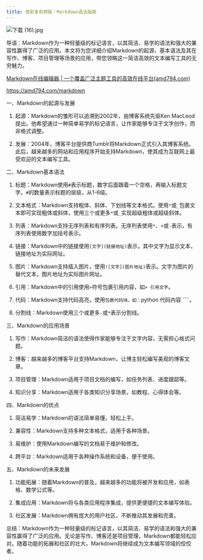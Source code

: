 ```yaml
---
title: 告别复杂排版：Markdown语法指南
---
```



![下载 (16).jpg](https://p3-juejin.byteimg.com/tos-cn-i-k3u1fbpfcp/fbc5fe50de5d4d1c9d9217f53cc0db18~tplv-k3u1fbpfcp-jj-mark:0:0:0:0:q75.image#?w=1024&h=768&s=74472&e=jpg&b=bf8a61)

导语：Markdown作为一种轻量级的标记语言，以其简洁、易学的语法和强大的兼容性赢得了广泛的应用。本文将为您详细介绍Markdown的起源、基本语法及其在写作、博客、项目管理等场景的应用，带您领略这一简洁高效的文本编写工具的无穷魅力。

[Markdown在线编辑器 | 一个覆盖广泛主题工具的高效在线平台(amd794.com)](https://amd794.com/markdown)

https://amd794.com/markdown

一、Markdown的起源与发展

1. 起源：Markdown的雏形可以追溯到2002年，由博客系统先驱Ken MacLeod提出。他希望通过一种简单易学的标记语言，让作家能够专注于文字创作，而非格式调整。

2. 发展：2004年，博客平台提供商Tumblr将Markdown正式引入其博客系统。此后，越来越多的网站和应用程序开始支持Markdown，使其成为互联网上最受欢迎的文本编写工具。

二、Markdown基本语法

1. 标题：Markdown使用`#`表示标题，数字后面跟着一个空格，再输入标题文字。`#`的数量表示标题的层级，从1-6级。

2. 文本格式：Markdown支持粗体、斜体、下划线等文本格式。使用`*`或`_`包裹文本即可实现粗体或斜体，使用三个或更多`*`或`_`实现超级粗体或超级斜体。

3. 列表：Markdown支持无序列表和有序列表。无序列表使用`*`、`+`或`-`表示，有序列表使用数字加括号表示。

4. 链接：Markdown中的链接使用`[文字](链接地址)`表示，其中文字为显示文本，链接地址为实际网址。

5. 图片：Markdown支持插入图片，使用`![文字](图片地址)`表示。文字为图片的替代文本，图片地址为实际图片网址。

6. 引用：Markdown中的引用使用`>`符号包裹引用内容，如`> 引用文字`。

7. 代码：Markdown支持代码高亮，使用````包裹代码块。如：````python 代码内容 ````。

8. 分割线：Markdown使用三个或更多`-`或`*`表示分割线。

三、Markdown的应用场景

1. 写作：Markdown简洁的语法使得作家能够专注于文字内容，无需担心格式问题。

2. 博客：越来越多的博客平台支持Markdown，让博主轻松编写美观的博客文章。

3. 项目管理：Markdown适用于项目文档的编写，如任务列表、进度跟踪等。

4. 知识分享：Markdown适用于各类知识分享场景，如教程、心得体会等。

四、Markdown的优点

1. 简洁易学：Markdown的语法简单易懂，轻松上手。

2. 兼容性：Markdown支持多种文本格式，适用于各种场景。

3. 易维护：使用Markdown编写的文档易于维护和修改。

4. 跨平台：Markdown适用于各种操作系统和设备，便于使用。

五、Markdown的未来发展

1. 功能拓展：随着Markdown的普及，越来越多的功能将被开发和应用，如表格、数学公式等。

2. 集成应用：Markdown将与各类应用程序集成，提供更便捷的文本编写体验。

3. 社区发展：Markdown拥有庞大的用户社区，不断推动其发展和完善。

总结：Markdown作为一种轻量级的标记语言，以其简洁、易学的语法和强大的兼容性赢得了广泛的应用。无论是写作、博客还是项目管理，Markdown都能轻松应对。随着功能的拓展和社区的壮大，Markdown将继续成为文本编写领域的佼佼者。
